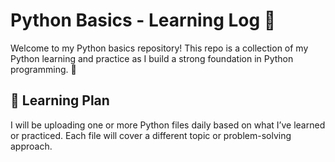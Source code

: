 # Python Basics - Learning Log 🐍

Welcome to my Python basics repository! This repo is a collection of my Python learning and practice as I build a strong foundation in Python programming. 📘

## 📅 Learning Plan

I will be uploading one or more Python files daily based on what I’ve learned or practiced. Each file will cover a different topic or problem-solving approach.
